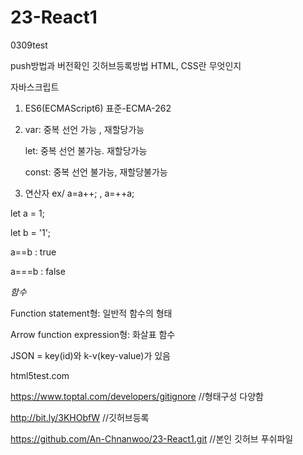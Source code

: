 # 23-React1

0309test

push방법과 버전확인
깃허브등록방법
HTML, CSS란 무엇인지

자바스크립트

1. ES6(ECMAScript6) 표준-ECMA-262

2.  var: 중복 선언 가능 , 재할당가능 

    let: 중복 선언 불가능. 재할당가능 

    const: 중복 선언 불가능, 재할당불가능

3. 연산자
    ex/ a=a++; , a=++a;

let a = 1;

let b = '1';

a==b : true

a===b : false

*함수*

Function statement형: 일반적 함수의 형태

Arrow function expression형: 화살표 함수

JSON = key(id)와 k-v(key-value)가 있음

html5test.com 

https://www.toptal.com/developers/gitignore //형태구성 다양함

http://bit.ly/3KHObfW //깃허브등록

https://github.com/An-Chnanwoo/23-React1.git //본인 깃허브 푸쉬파일